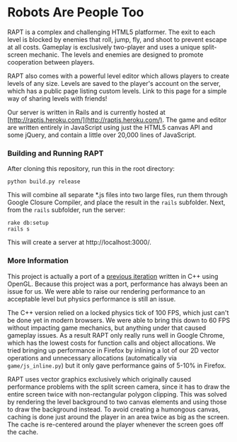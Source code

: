 # Robots Are People Too

RAPT is a complex and challenging HTML5 platformer. The exit to each level is blocked by enemies that roll, jump, fly, and shoot to prevent escape at all costs. Gameplay is exclusively two-player and uses a unique split-screen mechanic. The levels and enemies are designed to promote cooperation between players.

RAPT also comes with a powerful level editor which allows players to create levels of any size. Levels are saved to the player's account on the server, which has a public page listing custom levels. Link to this page for a simple way of sharing levels with friends!

Our server is written in Rails and is currently hosted at [http://raptjs.heroku.com/](http://raptjs.heroku.com/). The game and editor are written entirely in JavaScript using just the HTML5 canvas API and some jQuery, and contain a little over 20,000 lines of JavaScript.

### Building and Running RAPT

After cloning this repository, run this in the root directory:

    python build.py release

This will combine all separate *.js files into two large files, run them through Google Closure Compiler, and place the result in the `rails` subfolder.  Next, from the `rails` subfolder, run the server:

    rake db:setup
    rails s

This will create a server at http://localhost:3000/.

### More Information

This project is actually a port of a [previous iteration](http://raptgame.com/) written in C++ using OpenGL. Because this project was a port, performance has always been an issue for us. We were able to raise our rendering performance to an acceptable level but physics performance is still an issue.

The C++ version relied on a locked physics tick of 100 FPS, which just can't be done yet in modern browsers. We were able to bring this down to 60 FPS without impacting game mechanics, but anything under that caused gameplay issues. As a result RAPT only really runs well in Google Chrome, which has the lowest costs for function calls and object allocations. We tried bringing up performance in Firefox by inlining a lot of our 2D vector operations and unnecessary allocations (automatically via `game/js_inline.py`) but it only gave performance gains of 5-10% in Firefox.

RAPT uses vector graphics exclusively which originally caused performance problems with the split screen camera, since it has to draw the entire screen twice with non-rectangular polygon clipping. This was solved by rendering the level background to two canvas elements and using those to draw the background instead. To avoid creating a humongous canvas, caching is done just around the player in an area twice as big as the screen. The cache is re-centered around the player whenever the screen goes off the cache.
